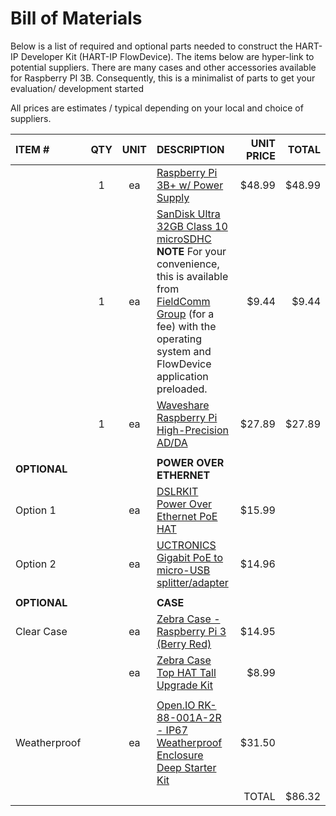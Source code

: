 # Bill of Materials

Below is a list of required and optional parts needed to construct the HART-IP Developer Kit \(HART-IP FlowDevice\). The items below are hyper-link to potential suppliers. There are many cases and other accessories available for Raspberry PI 3B. Consequently, this is a minimalist of parts to get your evaluation/ development started

All prices are estimates / typical depending on your local and choice of suppliers.

| ITEM \# | QTY | UNIT | DESCRIPTION | UNIT PRICE | TOTAL |
| :--- | :---: | :---: | :--- | ---: | ---: |
|  | 1 | ea | [Raspberry Pi 3B+ w/ Power Supply](https://www.amazon.com/CanaKit-Raspberry-Power-Supply-Listed/dp/B07BC6WH7V) | $48.99 | $48.99 |
|  | 1 | ea | [SanDisk Ultra 32GB Class 10 microSDHC](https://www.amazon.com/SanDisk-Ultra-microSDHC-Memory-Adapter/dp/B073JWXGNT)  **NOTE** For your convenience, this is available from [FieldComm Group](bill-of-materials.md) \(for a fee\) with the operating system and FlowDevice application preloaded. | $9.44 | $9.44 |
|  | 1 | ea | [Waveshare Raspberry Pi High-Precision AD/DA](https://www.robotshop.com/en/raspberry-pi-high-precision-ad-da-expansion-board.html) | $27.89 | $27.89 |
|  |  |  |  |  |  |
| **OPTIONAL** |  |  | **POWER OVER ETHERNET** |  |  |
| Option 1 |  | ea | [DSLRKIT Power Over Ethernet PoE HAT](https://www.amazon.com/gp/product/B07JQ2Z8NG) | $15.99 |  |
| Option 2 |  | ea | [UCTRONICS Gigabit PoE to micro-USB splitter/adapter](https://www.amazon.com/dp/B07CNKX14C/) | $14.96 |  |
|  |  |  |  |  |  |
| **OPTIONAL** |  |  | **CASE** |  |  |
| Clear Case |  | ea | [Zebra Case - Raspberry Pi 3 \(Berry Red\)](https://www.amazon.com/gp/product/B00TOT3ZT6/ref=ox_sc_act_title_2) | $14.95 |  |
|  |  | ea | [Zebra Case Top HAT Tall Upgrade Kit](https://www.amazon.com/gp/product/B01HFN8RZO/ref=ox_sc_act_title_3) | $8.99 |  |
|  |  |  |  |  |  |
| Weatherproof |  | ea | [Open.IO RK-88-001A-2R - IP67 Weatherproof Enclosure Deep Starter Kit](https://www.newark.com/openh-io/rk-88-001a-2r/ip67-weatherproof-enclosure-deep/dp/33AC3073) | $31.50 |  |
|  |  |  |  | TOTAL | $86.32 |

